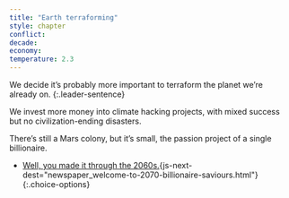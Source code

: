 ```yaml
---
title: "Earth terraforming"
style: chapter
conflict: 
decade: 
economy: 
temperature: 2.3
---
```


We decide it’s probably more important to terraform the planet we’re already on. 
{:.leader-sentence}

We invest more money into climate hacking projects, with mixed success but no civilization-ending disasters.

There’s still a Mars colony, but it’s small, the passion project of a single billionaire.

- [Well, you made it through the 2060s.](part-page_2070.html){js-next-dest="newspaper_welcome-to-2070-billionaire-saviours.html"}
{:.choice-options}
